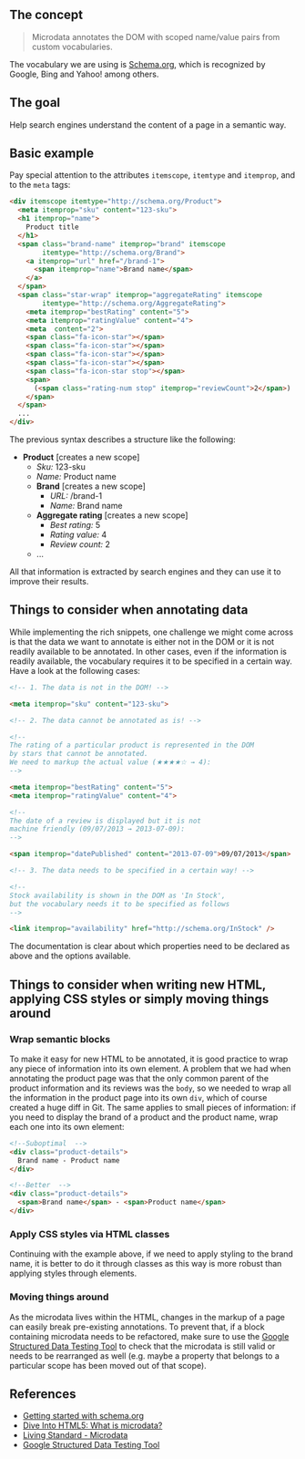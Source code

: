 ## The concept

> Microdata annotates the DOM with scoped name/value pairs from custom vocabularies.

The vocabulary we are using is [Schema.org](http://schema.org/), which is
recognized by Google, Bing and Yahoo! among others.

## The goal

Help search engines understand the content of a page in a semantic way.

## Basic example

Pay special attention to the attributes `itemscope`, `itemtype` and `itemprop`,
and to the `meta` tags:

```html
<div itemscope itemtype="http://schema.org/Product">
  <meta itemprop="sku" content="123-sku">
  <h1 itemprop="name">
    Product title
  </h1>
  <span class="brand-name" itemprop="brand" itemscope
        itemtype="http://schema.org/Brand">
    <a itemprop="url" href="/brand-1">
      <span itemprop="name">Brand name</span>
    </a>
  </span>
  <span class="star-wrap" itemprop="aggregateRating" itemscope
        itemtype="http://schema.org/AggregateRating">
    <meta itemprop="bestRating" content="5">
    <meta itemprop="ratingValue" content="4">
    <meta  content="2">
    <span class="fa-icon-star"></span>
    <span class="fa-icon-star"></span>
    <span class="fa-icon-star"></span>
    <span class="fa-icon-star"></span>
    <span class="fa-icon-star stop"></span>
    <span>
      (<span class="rating-num stop" itemprop="reviewCount">2</span>)
    </span>
  </span>
  ...
</div>
```

The previous syntax describes a structure like the following:

- **Product** [creates a new scope]
     - *Sku:* 123-sku
     - *Name:* Product name
     - **Brand** [creates a new scope]
          - *URL:* /brand-1
          - *Name:* Brand name
     - **Aggregate rating** [creates a new scope]
          - *Best rating:* 5
          - *Rating value:* 4
          - *Review count:* 2
     - ...

All that information is extracted by search engines and they can use it to
improve their results.

## Things to consider when annotating data

While implementing the rich snippets, one challenge we might come across is
that the data we want to annotate is either not in the DOM or it is not readily
available to be annotated. In other cases, even if the information is readily
available, the vocabulary requires it to be specified in a certain way. Have a
look at the following cases:

```html
<!-- 1. The data is not in the DOM! -->

<meta itemprop="sku" content="123-sku">

<!-- 2. The data cannot be annotated as is! -->

<!--
The rating of a particular product is represented in the DOM
by stars that cannot be annotated.
We need to markup the actual value (★★★★☆ → 4):
-->

<meta itemprop="bestRating" content="5">
<meta itemprop="ratingValue" content="4">

<!--
The date of a review is displayed but it is not
machine friendly (09/07/2013 → 2013-07-09):
-->

<span itemprop="datePublished" content="2013-07-09">09/07/2013</span>

<!-- 3. The data needs to be specified in a certain way! -->

<!--
Stock availability is shown in the DOM as 'In Stock',
but the vocabulary needs it to be specified as follows
-->

<link itemprop="availability" href="http://schema.org/InStock" />
```

The documentation is clear about which properties need to be declared as above
and the options available.

## Things to consider when writing new HTML, applying CSS styles or simply moving things around

### Wrap semantic blocks

To make it easy for new HTML to be annotated, it is good practice to wrap any
piece of information into its own element. A problem that we had when annotating
the product page was that the only common parent of the product information and
its reviews was the `body`, so we needed to wrap all the information in the
product page into its own `div`, which of course created a huge diff in Git.
The same applies to small pieces of information: if you need to display the
brand of a product and the product name, wrap each one into its own element:

```html
<!--Suboptimal  -->
<div class="product-details">
  Brand name - Product name
</div>

<!--Better  -->
<div class="product-details">
  <span>Brand name</span> - <span>Product name</span>
</div>
```

### Apply CSS styles via HTML classes

Continuing with the example above, if we need to apply styling to the brand
name, it is better to do it through classes as this way is more robust than
applying styles through elements.

### Moving things around

As the microdata lives within the HTML, changes in the markup of a page can
easily break pre-existing annotations. To prevent that, if a block containing
microdata needs to be refactored, make sure to use the
[Google Structured Data Testing Tool](http://www.google.com/webmasters/tools/richsnippets)
to check that the microdata is still valid or needs to be rearranged as well
(e.g. maybe a property that belongs to a particular scope has been moved out
of that scope).

## References

- [Getting started with schema.org](http://schema.org/docs/gs.html)
- [Dive Into HTML5: What is microdata?](http://diveintohtml5.info/extensibility.html#what-is-microdata)
- [Living Standard - Microdata](http://www.whatwg.org/specs/web-apps/current-work/multipage/microdata.html#microdata)
- [Google Structured Data Testing Tool](http://www.google.com/webmasters/tools/richsnippets)